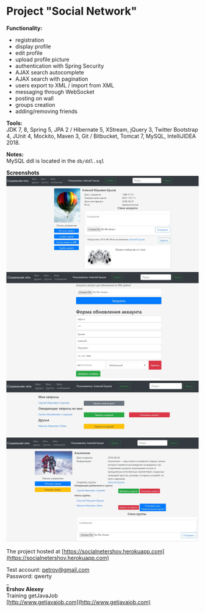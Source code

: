 # Project "Social Network"  

**Functionality:**  

+ registration  
+ display profile  
+ edit profile  
+ upload profile picture  
+ authentication with Spring Security  
+ AJAX search autocomplete  
+ AJAX search with pagination  
+ users export to XML / import from XML  
+ messaging through WebSocket  
+ posting on wall  
+ groups creation  
+ adding/removing friends  

**Tools:**  
JDK 7, 8, Spring 5, JPA 2 / Hibernate 5, XStream, jQuery 3, Twitter Bootstrap 4, JUnit 4, Mockito, Maven 3, Git / Bitbucket, Tomcat 7, MySQL, IntelliJIDEA 2018.  

**Notes:**  
MySQL ddl is located in the `db/ddl.sql`  

**Screenshots**  
![picture](screenshot/account.JPG)  
![picture](screenshot/update_account.JPG)  
![picture](screenshot/friends.JPG)  
![picture](screenshot/group.JPG)  
  
The project hosted at [https://socialnetershov.herokuapp.com](https://socialnetershov.herokuapp.com)  
  
Test account: petrov@gmail.com  
Password: qwerty  
_  
**Ershov Alexey**  
Training getJavaJob  
[http://www.getjavajob.com](http://www.getjavajob.com)